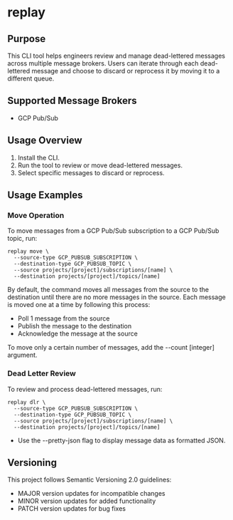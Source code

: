 # replay

## Purpose

This CLI tool helps engineers review and manage dead-lettered messages across multiple message brokers. 
Users can iterate through each dead-lettered message and choose to discard or reprocess it by moving it to a different queue.

## Supported Message Brokers

- GCP Pub/Sub

## Usage Overview

1. Install the CLI.
2. Run the tool to review or move dead-lettered messages.
3. Select specific messages to discard or reprocess.

## Usage Examples

### Move Operation

To move messages from a GCP Pub/Sub subscription to a GCP Pub/Sub topic, run:

```
replay move \
  --source-type GCP_PUBSUB_SUBSCRIPTION \
  --destination-type GCP_PUBSUB_TOPIC \
  --source projects/[project]/subscriptions/[name] \
  --destination projects/[project]/topics/[name]
```

By default, the command moves all messages from the source to the destination until there are no more messages in the source. Each message is moved one at a time by following this process:
- Poll 1 message from the source
- Publish the message to the destination
- Acknowledge the message at the source

To move only a certain number of messages, add the --count [integer] argument.

### Dead Letter Review

To review and process dead-lettered messages, run:

```
replay dlr \
  --source-type GCP_PUBSUB_SUBSCRIPTION \
  --destination-type GCP_PUBSUB_TOPIC \
  --source projects/[project]/subscriptions/[name] \
  --destination projects/[project]/topics/[name]
```

- Use the --pretty-json flag to display message data as formatted JSON.

## Versioning

This project follows Semantic Versioning 2.0 guidelines: 
- MAJOR version updates for incompatible changes
- MINOR version updates for added functionality
- PATCH version updates for bug fixes
